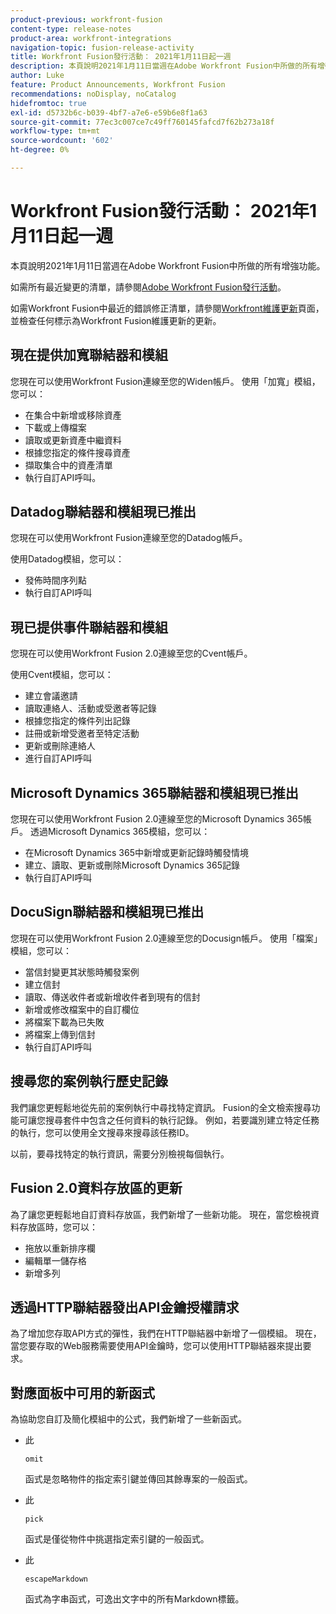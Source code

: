 ```yaml
---
product-previous: workfront-fusion
content-type: release-notes
product-area: workfront-integrations
navigation-topic: fusion-release-activity
title: Workfront Fusion發行活動： 2021年1月11日起一週
description: 本頁說明2021年1月11日當週在Adobe Workfront Fusion中所做的所有增強功能。
author: Luke
feature: Product Announcements, Workfront Fusion
recommendations: noDisplay, noCatalog
hidefromtoc: true
exl-id: d5732b6c-b039-4bf7-a7e6-e59b6e8f1a63
source-git-commit: 77ec3c007ce7c49ff760145fafcd7f62b273a18f
workflow-type: tm+mt
source-wordcount: '602'
ht-degree: 0%

---
```


# Workfront Fusion發行活動： 2021年1月11日起一週

本頁說明2021年1月11日當週在Adobe Workfront Fusion中所做的所有增強功能。

如需所有最近變更的清單，請參閱[Adobe Workfront Fusion發行活動](/help/workfront-fusion/fusion-product-releases/fusion-release-activity.md)。

如需Workfront Fusion中最近的錯誤修正清單，請參閱[Workfront維護更新](https://experienceleague.adobe.com/docs/workfront-known-issues/releases/current-updates.html)頁面，並檢查任何標示為Workfront Fusion維護更新的更新。

## 現在提供加寬聯結器和模組

您現在可以使用Workfront Fusion連線至您的Widen帳戶。 使用「加寬」模組，您可以：

* 在集合中新增或移除資產
* 下載或上傳檔案
* 讀取或更新資產中繼資料
* 根據您指定的條件搜尋資產
* 擷取集合中的資產清單
* 執行自訂API呼叫。

## Datadog聯結器和模組現已推出

您現在可以使用Workfront Fusion連線至您的Datadog帳戶。

使用Datadog模組，您可以：

* 發佈時間序列點
* 執行自訂API呼叫

## 現已提供事件聯結器和模組

您現在可以使用Workfront Fusion 2.0連線至您的Cvent帳戶。

使用Cvent模組，您可以：

* 建立會議邀請
* 讀取連絡人、活動或受邀者等記錄
* 根據您指定的條件列出記錄
* 註冊或新增受邀者至特定活動
* 更新或刪除連絡人
* 進行自訂API呼叫


## Microsoft Dynamics 365聯結器和模組現已推出

您現在可以使用Workfront Fusion 2.0連線至您的Microsoft Dynamics 365帳戶。 透過Microsoft Dynamics 365模組，您可以：

* 在Microsoft Dynamics 365中新增或更新記錄時觸發情境
* 建立、讀取、更新或刪除Microsoft Dynamics 365記錄
* 執行自訂API呼叫

## DocuSign聯結器和模組現已推出

您現在可以使用Workfront Fusion 2.0連線至您的Docusign帳戶。 使用「檔案」模組，您可以：

* 當信封變更其狀態時觸發案例
* 建立信封
* 讀取、傳送收件者或新增收件者到現有的信封
* 新增或修改檔案中的自訂欄位
* 將檔案下載為已失敗
* 將檔案上傳到信封
* 執行自訂API呼叫

## 搜尋您的案例執行歷史記錄

我們讓您更輕鬆地從先前的案例執行中尋找特定資訊。 Fusion的全文檢索搜尋功能可讓您搜尋套件中包含之任何資料的執行記錄。 例如，若要識別建立特定任務的執行，您可以使用全文搜尋來搜尋該任務ID。

以前，要尋找特定的執行資訊，需要分別檢視每個執行。

## Fusion 2.0資料存放區的更新

為了讓您更輕鬆地自訂資料存放區，我們新增了一些新功能。 現在，當您檢視資料存放區時，您可以：

* 拖放以重新排序欄
* 編輯單一儲存格
* 新增多列


## 透過HTTP聯結器發出API金鑰授權請求

為了增加您存取API方式的彈性，我們在HTTP聯結器中新增了一個模組。 現在，當您要存取的Web服務需要使用API金鑰時，您可以使用HTTP聯結器來提出要求。

## 對應面板中可用的新函式

為協助您自訂及簡化模組中的公式，我們新增了一些新函式。

* 此

  ```
  omit
  ```

  函式是忽略物件的指定索引鍵並傳回其餘專案的一般函式。
* 此

  ```
  pick
  ```

  函式是僅從物件中挑選指定索引鍵的一般函式。
* 此

  ```
  escapeMarkdown
  ```

  函式為字串函式，可逸出文字中的所有Markdown標籤。
